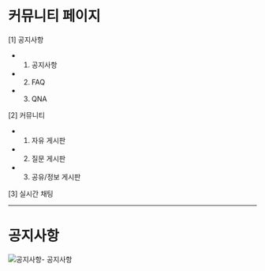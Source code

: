 # 커뮤니티 페이지
[1] 공지사항

- 1. 공지사항
- 2. FAQ
- 3. QNA


[2] 커뮤니티

- 1. 자유 게시판
- 2. 질문 게시판
- 3. 공유/정보 게시판


[3] 실시간 채팅

***

# 공지사항

![공지사항- 공지사항](https://user-images.githubusercontent.com/105349816/182611119-28041130-d3fc-4ec3-94dd-5556ae519658.JPG)
